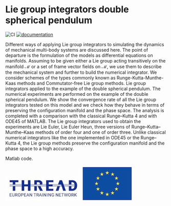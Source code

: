 # Lie group integrators double spherical pendulum

![CI](https://github.com/THREAD-3-2/lie_group_integrators_double_spherical_pendulum/workflows/CI/badge.svg)
[![documentation](https://img.shields.io/badge/docs-passing-<COLOR>.svg)](https://THREAD-3-2.github.io/lie_group_integrators_double_spherical_pendulum/)

Different ways of applying Lie group integrators to simulating the dynamics of mechanical multi-body systems are discussed here.
The point of departure is the formulation of the models as differential equations on manifolds. Assuming to be given either a Lie group acting transitively on the manifold $\mathcal{M}$ or a set of frame vector fields on $\mathcal{M}$, we use them to describe the mechanical system and further to build the numerical integrator. We consider schemes of the types commonly known as Runge-Kutta-Munthe-Kaas methods and Commutator-free Lie group methods. 
Lie group integrators applied to the example of the double spherical pendulum. The numerical experiments are performed on the example of the double spherical pendulum. We show the convergence rate of all the Lie group integrators tested on this model and we check how they behave in terms of preserving the configuration manifold and the phase space. The analysis is completed with a comparison with the classical Runge–Kutta 4 and with ODE45 of MATLAB. The Lie group integrators used to obtain the experiments are Lie Euler, Lie Euler Heun, three versions of Runge–Kutta–Munthe–Kaas methods of order four and one of order three. Unlike classical numerical integrators like the one implemented in ODE45 or the Runge–Kutta 4, the Lie group methods preserve the configuration manifold and the phase space to a high accuracy.

Matlab code.


![](https://github.com/THREAD-3-2/.github/blob/main/profile/thread-logo.jpg)
![](https://github.com/THREAD-3-2/.github/blob/main/profile/flag_yellow.png)
